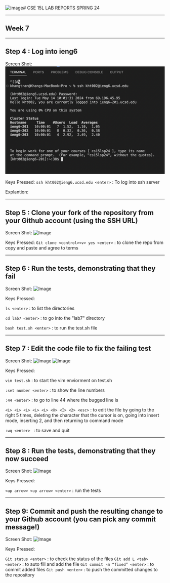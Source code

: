 ![image](https://github.com/VolumeZer0/cse15L-lab-reports-fa24/assets/71284679/89e0bc73-8572-43ce-a694-ca4bd79499f9)# CSE 15L LAB REPORTS SPRING 24

---
## Week 7
---
 
## Step 4 : Log into ieng6

Screen Shot:
![Image](https://raw.githubusercontent.com/VolumeZer0/cse15L-lab-reports-fa24/main/4.png)

Keys Pressed:
```ssh kht002@ieng6.ucsd.edu <enter>``` : To log into ssh server

Explantion:

---

## Step 5 : Clone your fork of the repository from your Github account (using the SSH URL)

Screen Shot:
![Image](https://raw.githubusercontent.com/VolumeZer0/cse15L-lab-reports-fa24/main/5.png)

Keys Pressed:
```Git clone <control><v> yes <enter>``` : to clone the repo from copy and paste and agree to terms

---

## Step 6 : Run the tests, demonstrating that they fail

Screen Shot:
![Image](https://github.com/VolumeZer0/cse15L-lab-reports-fa24/blob/main/6.png?raw=true)

Keys Pressed:

```ls <enter>``` : to list the directories

```cd lab7 <enter>``` : to go into the "lab7" directory

```bash test.sh <enter>``` : to run the test.sh file

---

## Step 7 : Edit the code file to fix the failing test

Screen Shot:
![Image](https://github.com/VolumeZer0/cse15L-lab-reports-fa24/blob/main/7.png?raw=true)
![Image](https://github.com/VolumeZer0/cse15L-lab-reports-fa24/blob/main/7.1.png?raw=true)

Keys Pressed:

```vim test.sh``` : to start the vim enviorment on test.sh

```:set number <enter>``` : to show the line numbers

```:44 <enter>``` : to go to line 44 where the bugged line is

```<L> <L> <L> <L> <L> <X> <I> <2> <esc>``` : to edit the file by going to the right 5 times, deleting the character that the cursor is on, going into insert mode, inserting 2, and then returning to command mode

```:wq <enter> ``` : to save and quit

---

## Step 8 : Run the tests, demonstrating that they now succeed

Screen Shot:
![Image](https://github.com/VolumeZer0/cse15L-lab-reports-fa24/blob/main/8.png?raw=true)

Keys Pressed:

```<up arrow> <up arrow> <enter>``` :  run the tests 

---

## Step 9: Commit and push the resulting change to your Github account (you can pick any commit message!)

Screen Shot:
![Image](https://github.com/VolumeZer0/cse15L-lab-reports-fa24/blob/main/9.png?raw=true)

Keys Pressed:

```Git status <enter>``` : to check the status of the files
```Git add L <tab> <enter>``` : to auto fill and add the file
```Git commit -m “fixed” <enter>``` : to commit added files
```Git push <enter>``` : to push the committed changes to the repository



